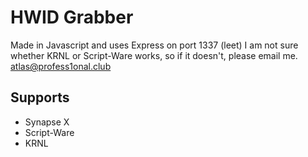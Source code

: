# HWID Grabber
Made in Javascript and uses Express on port 1337 (leet)
I am not sure whether KRNL or Script-Ware works, so if it doesn't, please email me.
atlas@profess1onal.club

## Supports
- Synapse X
- Script-Ware
- KRNL
